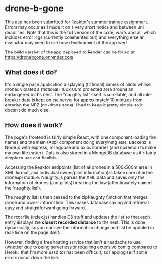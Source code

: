 # drone-b-gone

This app has been submitted for Reaktor's summer trainee assignment. Errors may occur as I made it on a very short notice and between uni deadlines.
Note that this is the full version of the code, warts and all, which includes error logs (currently commented out) and everything else an evaluator may need to see how development of the app went.

The build version of the app deployed to Render can be found at https://dronebgone.onrender.com

## What does it do?

It's a single page application displaying (fictional) names of pilots whose drones violated a (fictional) 100x100m protected area around an endangered bird's nest.
The "naughty list" itself is scrollable, and all rule-breaker data is kept on the server for approximately 10 minutes from entering the NDZ (no-drone zone).
I had to keep it pretty simple so it doesn't do much else.

## How does it work?

The page's frontend is fairly simple React, with one component loading the names and the main (App) component doing everything else.
Backend is Node.js with express, mongoose and axios libraries (and nodemon to make my own life easier). Data is also stored in a MongoDB database as it's fairly simple to use and flexible.

Accessing the Reaktor endpoints (list of all drones in a 500x500m area in XML format, and individual owner/pilot information) is taken care of in the droneapi module.
Naughty.js parses the XML data and saves only the information of drones (and pilots) breaking the law (affectionately named the 'naughty list').

The naughty list is then passed to the zipNaughty function that merges drone and owner information. This makes database saving and retrieval easy and straightforward going forward.

The root file (index.js) handles DB stuff and updates the list so that each entry displays the **closest recorded distance** to the nest.
This is done dynamically, so you can see the information change and list be updated in real-time on the page itself.

However, finding a free hosting service that isn't a headache to use (whether due to being serverless or requiring extensive config compared to Heroku that I'm more used to) has been difficult, so I apologise if some errors occur down the line.

